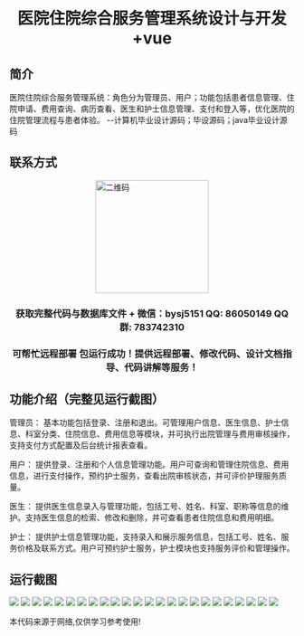 <p><h1 align="center">医院住院综合服务管理系统设计与开发+vue</h1></p>

## 简介
医院住院综合服务管理系统：角色分为管理员、用户；功能包括患者信息管理、住院申请、费用查询、病历查看、医生和护士信息管理、支付和登入等，优化医院的住院管理流程与患者体验。    --计算机毕业设计源码；毕设源码；java毕业设计源码


## 联系方式
<img src="https://bs-1329754181.cos.ap-shanghai.myqcloud.com/wx.jpg" alt="二维码" style="display: block; margin: 0 auto;" width="200px">
<p><h3 align="center">获取完整代码与数据库文件 + 微信：bysj5151 QQ: 86050149 QQ群: 783742310</h3></p>
<p><h3 align="center">可帮忙远程部署 包运行成功！提供远程部署、修改代码、设计文档指导、代码讲解等服务！</h3></p>

## 功能介绍（完整见运行截图）
管理员： 基本功能包括登录、注册和退出。可管理用户信息、医生信息、护士信息、科室分类、住院信息、费用信息等模块，并可执行出院管理与费用审核操作，支持支付方式配置及后台统计报表查看。

用户： 提供登录、注册和个人信息管理功能。用户可查询和管理住院信息、费用信息，进行支付操作，预约护士服务，查看出院审核状态，并可评价护理服务质量。

医生： 提供医生信息录入与管理功能，包括工号、姓名、科室、职称等信息的维护。支持医生信息的检索、修改和删除，并可查看患者住院信息和费用明细。

护士： 提供护士信息管理功能，支持录入和展示服务信息，包括工号、姓名、服务价格及联系方式。用户可预约护士服务，护士模块也支持服务评价和管理操作。


## 运行截图
![](img/001.jpg)
![](img/002.jpg)
![](img/003.jpg)
![](img/004.jpg)
![](img/005.jpg)
![](img/006.jpg)
![](img/007.jpg)
![](img/008.jpg)
![](img/009.jpg)
![](img/010.jpg)
![](img/011.jpg)
![](img/012.jpg)
![](img/013.jpg)
![](img/014.jpg)
![](img/015.jpg)
![](img/016.jpg)
![](img/017.jpg)
![](img/018.jpg)
![](img/019.jpg)
![](img/020.jpg)
![](img/021.jpg)
![](img/022.jpg)
![](img/023.jpg)
![](img/024.jpg)

<p>本代码来源于网络,仅供学习参考使用!</p>
